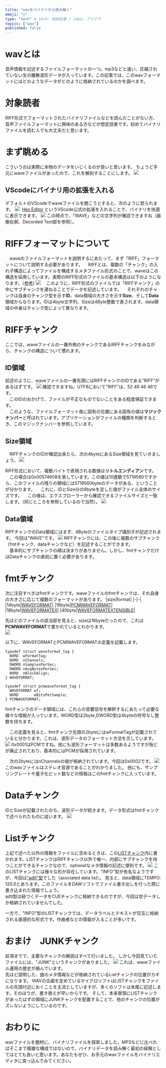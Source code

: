 ```yaml
---
title: "wavをバイナリから読み解く"
emoji: "👏"
type: "tech" # tech: 技術記事 / idea: アイデア
topics: ["wav"]
published: false
---
```

# wavとは
音声情報を記述するファイルフォーマットの一つ。mp3などと違い、圧縮されていない生の離散波形データが入っています。この記事では、このwavフォーマットにはどのようなデータがどのように格納されているのかを調べます。
# 対象読者
RIFF形式でフォーマットされたバイナリファイルなどを読んだことがない方、音声ファイルフォーマットに興味のある方などが想定読者です。初めてバイナリファイルを読む人でも大丈夫だと思います。
# まず眺める
こういうのは実際に本物のデータをいじくるのが良いと思います。
ちょうど手元にwaveファイルがあったので、これを解剖することにします。
![](/images/85924cd74c8c8f/2022-06-19-15-13-00.png)
## VScodeにバイナリ用の拡張を入れる
デフォルトのVScodeでwaveファイルを開こうとすると、次のように怒られます。
![](/images/85924cd74c8c8f/2022-06-18-20-08-17.png)
​
[Hex Editor](https://marketplace.visualstudio.com/items?itemName=ms-vscode.hexeditor) というVScode公式の拡張を入れることで、バイナリを快適に表示できます。
![](/images/85924cd74c8c8f/2022-06-18-20-08-35.png)
この時点で、「WAVE」などの文字列が確認できますね（画像右側、Decorded Text部を参照）。
# RIFFフォーマットについて
　waveのファイルフォーマットを説明するにあたって、まず「RIFF」フォーマットについて説明する必要があります。
　RIFFとは、複数の「チャンク」の入れ子構造によってファイルを構成するメタファイル形式のことで、waveはこの構造を採用しています。実際のRIFF形式のファイルの基本構造は以下のようになります。（[参考](https://johnloomis.org/cpe102/asgn/asgn1/riff.html))
![](/images/85924cd74c8c8f/2022-06-18-20-10-09.png)
　このように、RIFF形式のファイルでは「RIFFチャンク」の中にサブチャンクを連ねることでデータを記述しています。
　それぞれのチャンクは自身のチャンク型を示す**ID**、data領域の大きさを示す**Size**、そして**Data**領域からなります。IDは4byte文字列、Sizeは4Byte整数で表されます。data領域の中身はチャンク型によって異なります。

# RIFFチャンク
ここでは、waveファイルの一番外側のチャンクであるRIFFチャンクをみながら、チャンクの構造について慣れます。
## ID領域
前述のように、waveファイルの一番先頭にはRIFFチャンクのIDである"RIFF"があるはずです。
![](/images/85924cd74c8c8f/2022-06-18-20-11-39.png)
確認できますね。UTF8において"RIFF"は、52 49 46 46です。  
　このIDのおかげで、ファイルが不正なものでないことをある程度保証できます。  
　このような、ファイルフォーマット毎に固有の位置にある固有の値は**マジックナンバー**と呼ばれています。アプリケーションがファイルの種類を判断するとき、このマジックナンバーを参照しています。
## Size領域
　RIFFチャンクのIDが確認出来たら、次の4byteにあるSize領域を見ていきましょう。
![](/images/85924cd74c8c8f/2022-06-18-20-11-48.png)

RIFF形式において、複数バイトで表現される数値は**リトルエンディアン**です。  
　この場合は0x00574608を表しています。この値は10進数で5719560ですから、このファイルの残りの領域には5719560byteのデータがある、ということが分かります。
　これに、IDとSize分の8byteを足した値がファイル全体のサイズです。
　この値は、エクスプローラーから確認できるファイルサイズと一致します。（同じところを参照しているので当然）。
![](/images/85924cd74c8c8f/2022-06-18-20-12-00.png)
​
## Data領域
RIFFチャンクのData領域にはまず、4Byteのファイルタイプ識別子が記述されます。
今回は"WAVE"です。
![](/images/85924cd74c8c8f/2022-06-18-20-24-10.png)
RIFFチャンクには、この後に複数のサブチャンク（fmtチャンク、dataチャンクなど）を記述することができます。  
　基本的にサブチャンクの順は決まりがありません。しかし、fmtチャンクだけはDataチャンクの直前に置く必要があります。
# fmtチャンク
次に注目すべきはfmtチャンクです。waveファイルのfmtチャンクは、それ自身の大きさに応じて複数のフォーマットがあります。
|size|format|
|-|-|
|14byte|[WAVEFORMAT](https://docs.microsoft.com/en-us/windows/win32/api/mmreg/ns-mmreg-waveformat)|
|16byte|[PCMWAVEFORMAT](https://docs.microsoft.com/en-us/windows/win32/api/mmreg/ns-mmreg-pcmwaveformat)|
|18byte|[WAVEFORMATEX](https://docs.microsoft.com/en-us/previous-versions//ms713497%28v%3dvs.85%29)|
|40byte|[WAVEFORMATEXTENSIBLE](https://docs.microsoft.com/en-us/previous-versions//ms713496(v=vs.85))|

先ほどのファイルの該当部を見ると、sizeは16byteだったので、これは**PCMWAVEFORMAT**で書かれているとわかります。  
![](/images/85924cd74c8c8f/2022-06-18-22-38-56.png)

以下に、WAVEFORMATとPCMWAVEFORMATの定義を記載します。
```
typedef struct waveformat_tag {
  WORD  wFormatTag;
  WORD  nChannels;
  DWORD nSamplesPerSec;
  DWORD nAvgBytesPerSec;
  WORD  nBlockAlign;
} WAVEFORMAT;

typedef struct pcmwaveformat_tag {
  WAVEFORMAT wf;
  WORD       wBitsPerSample;
} PCMWAVEFORMAT;
```

fmtチャンクのデータ領域には、これらの音響信号を解釈するにあたって必要な様々な情報が入っています。WORD型は2byte,DWORD型は4byteの符号なし整数を持ちます。  
  
　この定義を見ると、fmtチャンク先頭の2byteにはwFormatTagが記載されていると分かります。これは、波形データのフォーマット方法を示しています。
![](/images/85924cd74c8c8f/2022-06-19-09-03-26.png)
0x0001はPCMですね。他にも波形フォーマットは多数あるようですが殆どが廃止されており、基本的にはPCMが採用されています。

　次の2byteにはnChannelsの値が格納されています。今回は0x0002です。
![](/images/85924cd74c8c8f/2022-06-19-09-04-12.png)
このwavファイルはステレオ音源であることがわかりました。
他にも、サンプリングレートや量子化ビット数などの情報はこのfmtチャンクに入っています。
# Dataチャンク
IDとSizeが記載されたのち、波形データが続きます。データ形式はfmtチャンクで述べられたものに従います。
![](/images/85924cd74c8c8f/2022-06-19-09-39-38.png)

# Listチャンク
上記で述べた以外の情報をファイルに含めるときは、この[LISTチャンク](https://www.recordingblogs.com/wiki/list-chunk-of-a-wave-file)内に書かれます。LISTチャンクはRIFFチャンク以外で唯一、内部にサブチャンクを持つことができるチャンクなので、optionalなメタ情報の記述に便利です。
![](/images/85924cd74c8c8f/2022-06-19-11-00-05.png)
このLISTチャンクには様々な形が存在しています。"INFO"型が有名なようですが、今回は["adtl"型](https://www.recordingblogs.com/wiki/associated-data-list-chunk-of-a-wave-file)でした（asociated data list）。
見ると、data領域にTEMPO: 120.0とあります。このファイルをDAWソフトでファイル書き出しを行った際に書き込まれた情報でしょう。  
adtl型は紐づくデータをCUEチャンクに格納できるのですが、今回は空データしか格納されていませんでした。  

一方で、"INFO"型のLISTチャンクでは、データラベルとテキストが交互に格納される直感的な形式です。作曲者などの情報が入ることが多いです。
# おまけ　JUNKチャンク
前項までで、主要なチャンクの解説はすべて行いました。
しかし今回見ていたファイルには、"JUNK"というチャンクがありました。
![](/images/85924cd74c8c8f/2022-06-19-11-32-07.png)
これは、waveファイル運用の歴史が絡んでいます。   
先ほど説明した、曲のメタ情報などが格納されているListチャンクの位置がカギになります。
WAVの企画を定めているマイクロソフトはLISTチャンクをファイルの先頭付近におくことを主流としていますが、多くのソフトは末尾に記述します。そのほうが、書き換えが早いからです。
そして、本来冒頭にLISTチャンクがあったはずの領域にJUNKチャンクを配置することで、他のチャンクの位置がズレないようにしているのです。

# おわりに
wavファイルを題材に、バイナリファイルを探索しました。MP3などに比べればそこまで複雑な構成ではないので、バイナリデータを読み解く最初の経験としてはとても良いと思います。あなたもぜひ、お手元のwavファイルをバイナリエディタに突っ込んでみてください。
